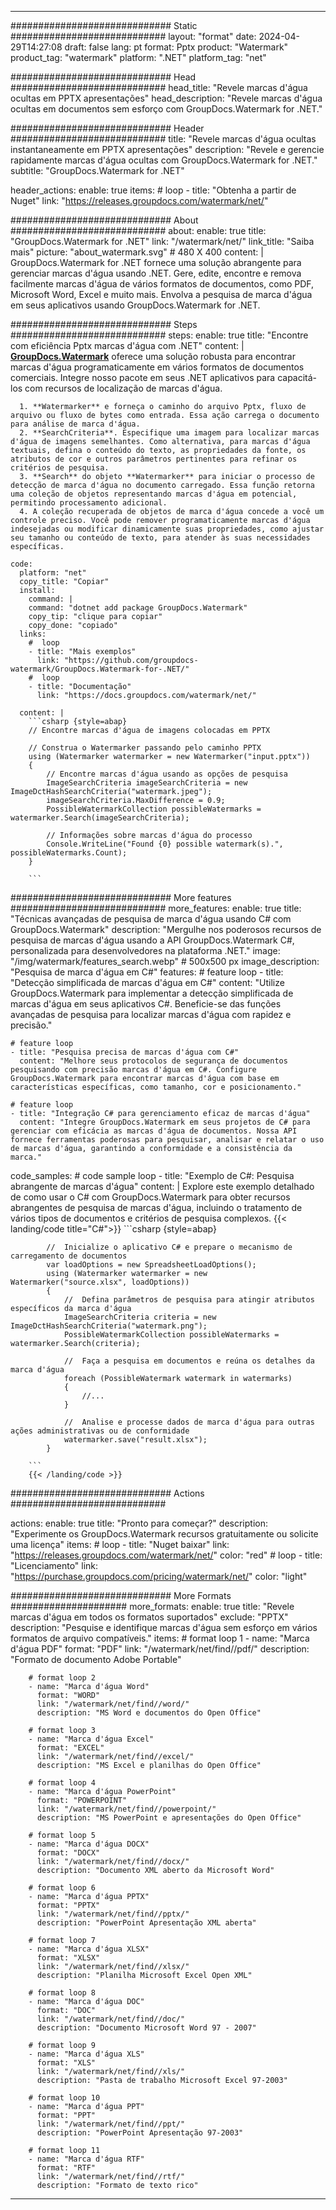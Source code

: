
---
############################# Static ############################
layout: "format"
date:  2024-04-29T14:27:08
draft: false
lang: pt
format: Pptx
product: "Watermark"
product_tag: "watermark"
platform: ".NET"
platform_tag: "net"

############################# Head ############################
head_title: "Revele marcas d'água ocultas em PPTX apresentações"
head_description: "Revele marcas d'água ocultas em documentos sem esforço com GroupDocs.Watermark for .NET."

############################# Header ############################
title: "Revele marcas d'água ocultas instantaneamente em PPTX apresentações" 
description: "Revele e gerencie rapidamente marcas d'água ocultas com GroupDocs.Watermark for .NET."
subtitle: "GroupDocs.Watermark for .NET" 

header_actions:
  enable: true
  items:
    #  loop
    - title: "Obtenha a partir de Nuget"
      link: "https://releases.groupdocs.com/watermark/net/"
      
############################# About ############################
about:
    enable: true
    title: "GroupDocs.Watermark for .NET"
    link: "/watermark/net/"
    link_title: "Saiba mais"
    picture: "about_watermark.svg" # 480 X 400
    content: |
       GroupDocs.Watermark for .NET fornece uma solução abrangente para gerenciar marcas d'água usando .NET. Gere, edite, encontre e remova facilmente marcas d'água de vários formatos de documentos, como PDF, Microsoft Word, Excel e muito mais. Envolva a pesquisa de marca d'água em seus aplicativos usando GroupDocs.Watermark for .NET.

############################# Steps ############################
steps:
    enable: true
    title: "Encontre com eficiência Pptx marcas d'água com .NET"
    content: |
      **[GroupDocs.Watermark](https://products.groupdocs.com/watermark/net/)** oferece uma solução robusta para encontrar marcas d'água programaticamente em vários formatos de documentos comerciais. Integre nosso pacote em seus .NET aplicativos para capacitá-los com recursos de localização de marcas d'água.
      
      1. **Watermarker** e forneça o caminho do arquivo Pptx, fluxo de arquivo ou fluxo de bytes como entrada. Essa ação carrega o documento para análise de marca d'água.
      2. **SearchCriteria**. Especifique uma imagem para localizar marcas d'água de imagens semelhantes. Como alternativa, para marcas d'água textuais, defina o conteúdo do texto, as propriedades da fonte, os atributos de cor e outros parâmetros pertinentes para refinar os critérios de pesquisa.
      3. **Search** do objeto **Watermarker** para iniciar o processo de detecção de marca d'água no documento carregado. Essa função retorna uma coleção de objetos representando marcas d'água em potencial, permitindo processamento adicional.
      4. A coleção recuperada de objetos de marca d'água concede a você um controle preciso. Você pode remover programaticamente marcas d'água indesejadas ou modificar dinamicamente suas propriedades, como ajustar seu tamanho ou conteúdo de texto, para atender às suas necessidades específicas.
   
    code:
      platform: "net"
      copy_title: "Copiar"
      install:
        command: |
        command: "dotnet add package GroupDocs.Watermark"
        copy_tip: "clique para copiar"
        copy_done: "copiado"
      links:
        #  loop
        - title: "Mais exemplos"
          link: "https://github.com/groupdocs-watermark/GroupDocs.Watermark-for-.NET/"
        #  loop
        - title: "Documentação"
          link: "https://docs.groupdocs.com/watermark/net/"
          
      content: |
        ```csharp {style=abap}
        // Encontre marcas d'água de imagens colocadas em PPTX

        // Construa o Watermarker passando pelo caminho PPTX
        using (Watermarker watermarker = new Watermarker("input.pptx"))
        {
            // Encontre marcas d'água usando as opções de pesquisa
            ImageSearchCriteria imageSearchCriteria = new ImageDctHashSearchCriteria("watermark.jpeg");
            imageSearchCriteria.MaxDifference = 0.9;
            PossibleWatermarkCollection possibleWatermarks = watermarker.Search(imageSearchCriteria);

            // Informações sobre marcas d'água do processo
            Console.WriteLine("Found {0} possible watermark(s).", possibleWatermarks.Count);
        }
        
        ```  

############################# More features ############################
more_features:
  enable: true
  title: "Técnicas avançadas de pesquisa de marca d'água usando C# com GroupDocs.Watermark"
  description: "Mergulhe nos poderosos recursos de pesquisa de marcas d'água usando a API GroupDocs.Watermark C#, personalizada para desenvolvedores na plataforma .NET."
  image: "/img/watermark/features_search.webp" # 500x500 px
  image_description: "Pesquisa de marca d'água em C#"
  features:
    # feature loop
    - title: "Detecção simplificada de marcas d'água em C#"
      content: "Utilize GroupDocs.Watermark para implementar a detecção simplificada de marcas d'água em seus aplicativos C#. Beneficie-se das funções avançadas de pesquisa para localizar marcas d'água com rapidez e precisão."

    # feature loop
    - title: "Pesquisa precisa de marcas d'água com C#"
      content: "Melhore seus protocolos de segurança de documentos pesquisando com precisão marcas d'água em C#. Configure GroupDocs.Watermark para encontrar marcas d'água com base em características específicas, como tamanho, cor e posicionamento."

    # feature loop
    - title: "Integração C# para gerenciamento eficaz de marcas d'água"
      content: "Integre GroupDocs.Watermark em seus projetos de C# para gerenciar com eficácia as marcas d'água de documentos. Nossa API fornece ferramentas poderosas para pesquisar, analisar e relatar o uso de marcas d'água, garantindo a conformidade e a consistência da marca."
      
  code_samples:
    # code sample loop
    - title: "Exemplo de C#: Pesquisa abrangente de marcas d'água"
      content: |
        Explore este exemplo detalhado de como usar o C# com GroupDocs.Watermark para obter recursos abrangentes de pesquisa de marcas d'água, incluindo o tratamento de vários tipos de documentos e critérios de pesquisa complexos.
        {{< landing/code title="C#">}}
        ```csharp {style=abap}
        
            //  Inicialize o aplicativo C# e prepare o mecanismo de carregamento de documentos
            var loadOptions = new SpreadsheetLoadOptions();
            using (Watermarker watermarker = new Watermarker("source.xlsx", loadOptions))
            {
                //  Defina parâmetros de pesquisa para atingir atributos específicos da marca d'água
                ImageSearchCriteria criteria = new ImageDctHashSearchCriteria("watermark.png");
                PossibleWatermarkCollection possibleWatermarks = watermarker.Search(criteria);

                //  Faça a pesquisa em documentos e reúna os detalhes da marca d'água
                foreach (PossibleWatermark watermark in watermarks)
                {
                    //...
                }

                //  Analise e processe dados de marca d'água para outras ações administrativas ou de conformidade
                watermarker.save("result.xlsx");
            }

        ```
        {{< /landing/code >}}


############################# Actions ############################

actions:
  enable: true
  title: "Pronto para começar?"
  description: "Experimente os GroupDocs.Watermark recursos gratuitamente ou solicite uma licença"
  items:
    #  loop
    - title: "Nuget baixar"
      link: "https://releases.groupdocs.com/watermark/net/"
      color: "red"
        #  loop
    - title: "Licenciamento"
      link: "https://purchase.groupdocs.com/pricing/watermark/net/"
      color: "light"


############################# More Formats #####################
more_formats:
    enable: true
    title: "Revele marcas d'água em todos os formatos suportados"
    exclude: "PPTX"
    description: "Pesquise e identifique marcas d'água sem esforço em vários formatos de arquivo compatíveis."
    items: 
        # format loop 1
        - name: "Marca d'água PDF"
          format: "PDF"
          link: "/watermark/net/find//pdf/"
          description: "Formato de documento Adobe Portable"

        # format loop 2
        - name: "Marca d'água Word"
          format: "WORD"
          link: "/watermark/net/find//word/"
          description: "MS Word e documentos do Open Office"
          
        # format loop 3
        - name: "Marca d'água Excel"
          format: "EXCEL"
          link: "/watermark/net/find//excel/"
          description: "MS Excel e planilhas do Open Office"

        # format loop 4
        - name: "Marca d'água PowerPoint"
          format: "POWERPOINT"
          link: "/watermark/net/find//powerpoint/"
          description: "MS PowerPoint e apresentações do Open Office"

        # format loop 5
        - name: "Marca d'água DOCX"
          format: "DOCX"
          link: "/watermark/net/find//docx/"
          description: "Documento XML aberto da Microsoft Word"
          
        # format loop 6
        - name: "Marca d'água PPTX"
          format: "PPTX"
          link: "/watermark/net/find//pptx/"
          description: "PowerPoint Apresentação XML aberta"
          
        # format loop 7
        - name: "Marca d'água XLSX"
          format: "XLSX"
          link: "/watermark/net/find//xlsx/"
          description: "Planilha Microsoft Excel Open XML"

        # format loop 8
        - name: "Marca d'água DOC"
          format: "DOC"
          link: "/watermark/net/find//doc/"
          description: "Documento Microsoft Word 97 - 2007"

        # format loop 9
        - name: "Marca d'água XLS"
          format: "XLS"
          link: "/watermark/net/find//xls/"
          description: "Pasta de trabalho Microsoft Excel 97-2003"

        # format loop 10
        - name: "Marca d'água PPT"
          format: "PPT"
          link: "/watermark/net/find//ppt/"
          description: "PowerPoint Apresentação 97-2003"

        # format loop 11
        - name: "Marca d'água RTF"
          format: "RTF"
          link: "/watermark/net/find//rtf/"
          description: "Formato de texto rico"

---